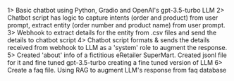 1> Basic chatbot using Python, Gradio and OpenAI's gpt-3.5-turbo LLM
2> Chatbot script has logic to capture intents (order and product) from user prompt, extract entity (order number and product name) from user prompt.
3> Webhook to extract details for the entity from .csv files and send the details to chatbot script
4> Chatbot script formats & sends the details received from webhook to LLM as a 'system' role to augment the response.
5> Created 'about' info of a fictitious eRetailer SuperMart. Created jsonl file for it and fine tuned gpt-3.5-turbo creating a fine tuned version of LLM
6> <wip> Create a faq file. Using RAG to augment LLM's response from faq database
